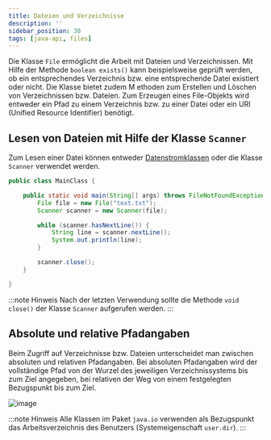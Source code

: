 ```yaml
---
title: Dateien und Verzeichnisse
description: ''
sidebar_position: 30
tags: [java-api, files]
---
```


Die Klasse `File` ermöglicht die Arbeit mit Dateien und Verzeichnissen. Mit Hilfe der Methode `boolean exists()` kann beispielsweise geprüft werden, ob ein entsprechendes Verzeichnis bzw. eine entsprechende Datei existiert oder nicht. Die Klasse bietet zudem M
ethoden zum Erstellen und Löschen von Verzeichnissen bzw. Dateien. Zum Erzeugen eines File-Objekts wird entweder ein Pfad zu einem Verzeichnis bzw. zu einer Datei oder ein URI (Unified Resource Identifier) benötigt.

## Lesen von Dateien mit Hilfe der Klasse `Scanner`
Zum Lesen einer Datei können entweder [Datenstromklassen](../io-streams.md) oder die Klasse `Scanner` verwendet werden.

```java
public class MainClass {

    public static void main(String[] args) throws FileNotFoundException {
        File file = new File("text.txt");
        Scanner scanner = new Scanner(file);

        while (scanner.hasNextLine()) {
            String line = scanner.nextLine();
            System.out.println(line);
        }

        scanner.close();
    }

}
```

:::note Hinweis
Nach der letzten Verwendung sollte die Methode `void close()` der Klasse `Scanner` aufgerufen werden.
:::

## Absolute und relative Pfadangaben
Beim Zugriff auf Verzeichnisse bzw. Dateien unterscheidet man zwischen absoluten und relativen Pfadangaben. Bei absoluten Pfadangaben wird der vollständige Pfad von der Wurzel des jeweiligen Verzeichnissystems bis zum Ziel angegeben, bei relativen der Weg von 
einem festgelegten Bezugspunkt bis zum Ziel.

![image](https://user-images.githubusercontent.com/47243617/170679603-aae95922-96a4-4e80-bdba-2a8b509115a8.png)

:::note Hinweis
Alle Klassen im Paket `java.io` verwenden als Bezugspunkt das Arbeitsverzeichnis des Benutzers (Systemeigenschaft `user.dir`).
:::
